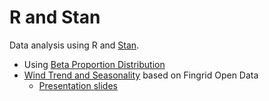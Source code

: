 # R and Stan

Data analysis using R and [Stan](https://mc-stan.org/).

* Using [Beta Proportion Distribution](http://jussihuotari.com/randstan/demo_beta/beta_proportion.html)
* [Wind Trend and Seasonality](http://jussihuotari.com/randstan/demo_wind/wind_seasonality_report.html) based on Fingrid Open Data
  * [Presentation slides](http://jussihuotari.com/randstan/demo_wind/presentation.html)
